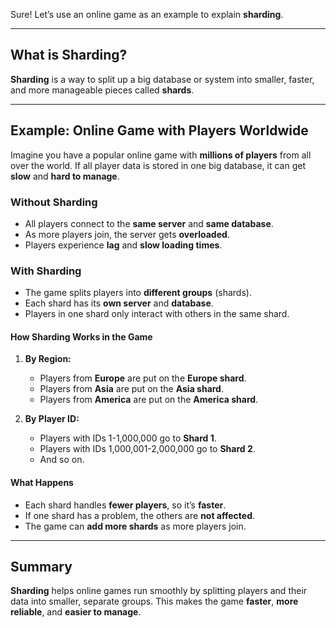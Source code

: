 Sure! Let’s use an online game as an example to explain **sharding**.  
   
---  
   
## What is Sharding?  
   
**Sharding** is a way to split up a big database or system into smaller, faster, and more manageable pieces called **shards**.  
   
---  
   
## Example: Online Game with Players Worldwide  
   
Imagine you have a popular online game with **millions of players** from all over the world. If all player data is stored in one big database, it can get **slow** and **hard to manage**.  
   
### Without Sharding  
   
- All players connect to the **same server** and **same database**.  
- As more players join, the server gets **overloaded**.  
- Players experience **lag** and **slow loading times**.  
   
### With Sharding  
   
- The game splits players into **different groups** (shards).  
- Each shard has its **own server** and **database**.  
- Players in one shard only interact with others in the same shard.  
   
#### How Sharding Works in the Game  
   
1. **By Region:**    
   - Players from **Europe** are put on the **Europe shard**.  
   - Players from **Asia** are put on the **Asia shard**.  
   - Players from **America** are put on the **America shard**.  
   
2. **By Player ID:**    
   - Players with IDs 1-1,000,000 go to **Shard 1**.  
   - Players with IDs 1,000,001-2,000,000 go to **Shard 2**.  
   - And so on.  
   
#### What Happens  
   
- Each shard handles **fewer players**, so it’s **faster**.  
- If one shard has a problem, the others are **not affected**.  
- The game can **add more shards** as more players join.  
   
---  
   
## Summary  
   
**Sharding** helps online games run smoothly by splitting players and their data into smaller, separate groups. This makes the game **faster**, **more reliable**, and **easier to manage**.